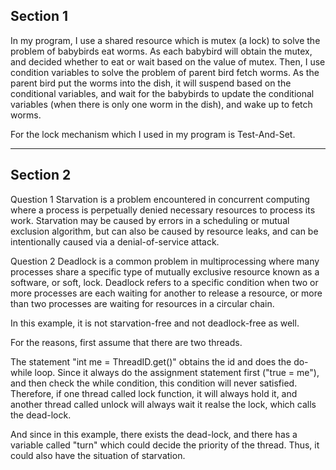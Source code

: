 Section 1
--------------------------------------------------------------------------------------------------------------------------------------------------------------

In my program, I use a shared resource which is mutex (a lock) to solve the problem of babybirds eat worms. As each babybird will obtain the mutex,
and decided whether to eat or wait based on the value of mutex. Then, I use condition variables to solve the problem of parent bird fetch worms. As
the parent bird put the worms into the dish, it will suspend based on the conditional variables, and wait for the babybirds to update the conditional
variables (when there is only one worm in the dish), and wake up to fetch worms.

For the lock mechanism which I used in my program is Test-And-Set.

--------------------------------------------------------------------------------------------------------------------------------------------------------------


Section 2
--------------------------------------------------------------------------------------------------------------------------------------------------------------

Question 1
Starvation is a problem encountered in concurrent computing where a process is perpetually denied necessary resources to process its work.
Starvation may be caused by errors in a scheduling or mutual exclusion algorithm, but can also be caused by resource leaks, 
and can be intentionally caused via a denial-of-service attack.

Question 2
Deadlock is a common problem in multiprocessing where many processes share a specific type of mutually exclusive resource known as a software, 
or soft, lock. Deadlock refers to a specific condition when two or more processes are each waiting for another to release a resource,
or more than two processes are waiting for resources in a circular chain.


In this example, it is not starvation-free and not deadlock-free as well.

For the reasons, first assume that there are two threads.

The statement "int me = ThreadID.get()" obtains the id and does the do-while loop. Since it always do the assignment statement first ("true = me"), 
and then check the while condition, this condition will never satisfied. Therefore, if one thread called lock function, it will always hold it, 
and another thread called unlock will always wait it realse the lock, which calls the dead-lock.

And since in this example, there exists the dead-lock, and there has a variable called "turn" which could decide the priority of the thread. Thus, it 
could also have the situation of starvation.